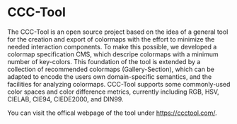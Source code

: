 # CCC-Tool

The CCC-Tool is an open source project based on the idea of a general tool for the creation and export of colormaps with the effort to minimize the needed interaction components. To make this possible, we developed a colormap specification CMS, which descripe colormaps with a minimum number of key-colors. This foundation of the tool is extended by a collection of recommended colormaps (Gallery-Section), which can be adapted to encode the users own domain-specific semantics, and the facilities for analyzing colormaps. CCC-Tool supports some commonly-used color spaces and color difference metrics, currently including RGB, HSV, CIELAB, CIE94, CIEDE2000, and DIN99. 

You can visit the offical webpage of the tool under https://ccctool.com/.
